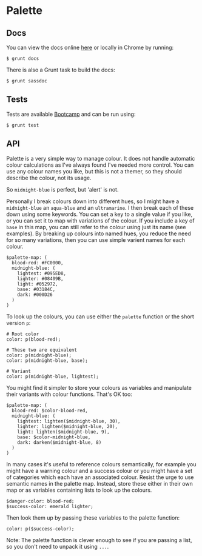 # Palette

## Docs

You can view the docs online [here](http://undistraction.github.io/palette/docs/) or locally in Chrome by running:

```
$ grunt docs
```

There is also a Grunt task to build the docs:

```
$ grunt sassdoc
```

## Tests

Tests are available [Bootcamp](https://github.com/thejameskyle/bootcamp) and can
be run using:

```
$ grunt test
```

## API

Palette is a very simple way to manage colour. It does not handle automatic colour calculations as I've always found I've needed more control. You can use any colour names you like, but this is not a themer, so they should describe the colour, not its usage.

So `midnight-blue` is perfect, but 'alert' is not.

Personally I break colours down into different hues, so I might have a `midnight-blue` an `aqua-blue` and an `ultramarine`. I then break each of these down using some keywords. You can set a key to a single value if you like, or you can set it to map with variations of the colour. If you include a key of `base` in this map, you can still refer to the colour using just its name (see examples). By breaking up colours into named hues, you reduce the need for so many variations, then you can use simple varient names for each colour.

```
$palette-map: (
  blood-red: #FC0000,
  midnight-blue: (
    lightest: #095ED8,
    lighter: #08409B,
    light: #052972,
    base: #03184C,
    dark: #000D26
  )
)
```

To look up the colours, you can use either the `palette` function or the short version `p`:

```
# Root color
color: p(blood-red);

# These two are equivalent
color: p(midnight-blue);
color: p(midnight-blue, base);

# Variant
color: p(midnight-blue, lightest);
```

You might find it simpler to store your colours as variables and manipulate their variants with colour functions. That's OK too:

```
$palette-map: (
  blood-red: $color-blood-red,
  midnight-blue: (
    lightest: lighten($midnight-blue, 30),
    lighter: lighten($midnight-blue, 20),
    light: lighten($midnight-blue, 9),
    base: $color-midnight-blue,
    dark: darken($midnight-blue, 8)
  )
)
```

In many cases it's useful to reference colours semantically, for example you might have a warning colour and a success colour or you might have a set of categories which each have an associated colour. Resist the urge to use semantic names in the palette map. Instead, store these either in their own map or as variables containing lists to look up the colours.

```
$danger-color: blood-red;
$success-color: emerald lighter;
```

Then look them up by passing these variables to the palette function:

```
color: p($success-color);
```

Note: The palette function is clever enough to see if you are passing a list, so you don't need to unpack it using `...`.
